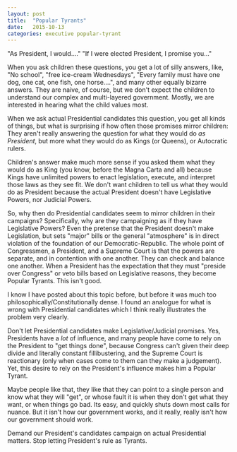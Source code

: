 ```yaml
---
layout: post
title:  "Popular Tyrants"
date:   2015-10-13
categories: executive popular-tyrant
---
```


"As President, I would...."
"If I were elected President, I promise you..."

When you ask children these questions, you get a lot of silly answers, like, "No school", "free ice-cream Wednesdays", "Every family must have one dog, one cat, one fish, one horse....", and many other equally bizarre answers. They are naive, of course, but we don't expect the children to understand our complex and multi-layered government. Mostly, we are interested in hearing what the child values most.

When we ask actual Presidential candidates this question, you get all kinds of things, but what is surprising if how often those promises mirror children: They aren't really answering the question for what they would do *as President*, but more what they would do as Kings (or Queens), or Autocratic rulers.

Children's answer make much more sense if you asked them what they would do as King (you know, before the Magna Carta and all) because Kings have unlimited powers to enact legislation, execute, and interpret those laws as they see fit. We don't want children to tell us what they would do as President because the actual President doesn't have Legislative Powers, nor Judicial Powers.

So, why then do Presidential candidates seem to mirror children in their campaigns? Specifically, why are they campaigning as if they have Legislative Powers? Even the pretense that the President doesn't make Legislation, but sets "major" bills or the general "atmosphere" is in direct violation of the foundation of our Democratic-Republic. The whole point of Congressmen, a President, and a Supreme Court is that the powers are separate, and in contention with one another. They can check and balance one another. When a President has the expectation that they must "preside over Congress" or veto bills based on Legislative reasons, they become Popular Tyrants. This isn't good.

I know I have posted about this topic before, but before it was much too philosophically/Constitutionally dense. I found an analogue for what is wrong with Presidential candidates which I think really illustrates the problem very clearly.

Don't let Presidential candidates make Legislative/Judicial promises. Yes, Presidents have a *lot* of influence, and many people have come to rely on the President to "get things done", because Congress can't given their deep divide and literally constant fillibustering, and the Supreme Court is reactionary (only when cases come to them can they make a judgement). Yet, this desire to rely on the President's influence makes him a Popular Tyrant.

Maybe people like that, they like that they can point to a single person and know what they will "get", or whose fault it is when they don't get what they want, or when things go bad. Its easy, and quickly shuts down most calls for nuance. But it isn't how our government works, and it really, really isn't how our government should work.

Demand our President's candidates campaign on actual Presidential matters. Stop letting President's rule as Tyrants.